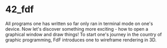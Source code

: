 # 42_fdf
All programs one has written so far only ran in terminal mode on one's device. Now let's discover something more exciting - how to open a graphical window and draw things! To start one's journey in the country of graphic programming, FdF introduces one to wireframe rendering in 3D.
